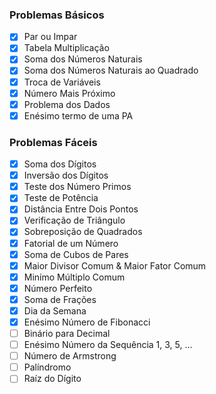 ### Problemas Básicos
- [x] Par ou Impar
- [x] Tabela Multiplicação
- [x] Soma dos Números Naturais
- [x] Soma dos Números Naturais ao Quadrado
- [x] Troca de Variáveis
- [x] Número Mais Próximo
- [x] Problema dos Dados
- [x] Enésimo termo de uma PA

### Problemas Fáceis
- [x] Soma dos Dígitos
- [x] Inversão dos Dígitos
- [x] Teste dos Número Primos
- [x] Teste de Potência
- [x] Distância Entre Dois Pontos
- [x] Verificação de Triângulo
- [x] Sobreposição de Quadrados
- [x] Fatorial de um Número
- [x] Soma de Cubos de Pares
- [x] Maior Divisor Comum & Maior Fator Comum
- [x] Minímo Múltiplo Comum
- [x] Número Perfeito
- [x] Soma de Frações
- [x] Dia da Semana
- [x] Enésimo Número de Fibonacci
- [ ] Binário para Decimal
- [ ] Enésimo Número da Sequência 1, 3, 5, ...
- [ ] Número de Armstrong
- [ ] Palíndromo
- [ ] Raíz do Dígito
